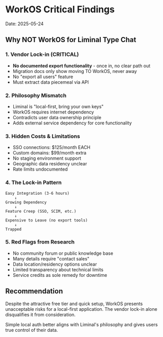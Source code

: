 # WorkOS Critical Findings
Date: 2025-05-24

## Why NOT WorkOS for Liminal Type Chat

### 1. Vendor Lock-in (CRITICAL)
- **No documented export functionality** - once in, no clear path out
- Migration docs only show moving TO WorkOS, never away
- No "export all users" feature
- Must extract data piecemeal via API

### 2. Philosophy Mismatch
- Liminal is "local-first, bring your own keys"
- WorkOS requires internet dependency
- Contradicts user data ownership principle
- Adds external service dependency for core functionality

### 3. Hidden Costs & Limitations
- SSO connections: $125/month EACH
- Custom domains: $99/month extra
- No staging environment support
- Geographic data residency unclear
- Rate limits undocumented

### 4. The Lock-in Pattern
```
Easy Integration (3-6 hours)
    ↓
Growing Dependency 
    ↓
Feature Creep (SSO, SCIM, etc.)
    ↓
Expensive to Leave (no export tools)
    ↓
Trapped
```

### 5. Red Flags from Research
- No community forum or public knowledge base
- Many details require "contact sales"
- Data location/residency options unclear
- Limited transparency about technical limits
- Service credits as sole remedy for downtime

## Recommendation
Despite the attractive free tier and quick setup, WorkOS presents unacceptable risks for a local-first application. The vendor lock-in alone disqualifies it from consideration.

Simple local auth better aligns with Liminal's philosophy and gives users true control of their data.